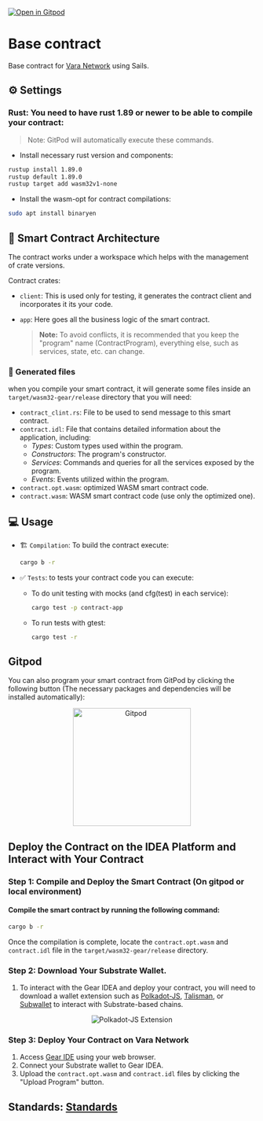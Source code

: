 [![Open in Gitpod](https://img.shields.io/badge/Open_in-Gitpod-white?logo=gitpod)]( https://gitpod.io/new/#https://github.com/Vara-Lab/Base-Smart-Contract.git)

# Base contract

Base contract for [Vara Network](https://vara.network/) using Sails.

## ⚙️ Settings

### Rust: You need to have rust 1.89 or newer to be able to compile your contract:

> Note: GitPod will automatically execute these commands.

- Install necessary rust version and components:

```bash
rustup install 1.89.0
rustup default 1.89.0
rustup target add wasm32v1-none
```

- Install the wasm-opt for contract compilations:

```bash 
sudo apt install binaryen
```

## 📁 Smart Contract Architecture

The contract works under a workspace which helps with the management of crate versions.

Contract crates:

- `client`: This is used only for testing, it generates the contract client and incorporates it its your code.
- `app`: Here goes all the business logic of the smart contract.

    > **Note:**
    > To avoid conflicts, it is recommended that you keep the "program" name (ContractProgram), everything else, such as services, state, etc. can change.

### 📄 Generated files

when you compile your smart contract, it will generate some files inside an `target/wasm32-gear/release` directory that you will need:

- `contract_clint.rs`: File to be used to send message to this smart contract.
- `contract.idl`: File that contains detailed information about the application, including:
    + *Types*: Custom types used within the program.
    + *Constructors*: The program's constructor.
    + *Services*: Commands and queries for all the services exposed by the program.
    + *Events*: Events utilized within the program.
- `contract.opt.wasm`: optimized WASM smart contract code.
- `contract.wasm`: WASM smart contract code (use only the optimized one).

## 💻 Usage

- 🏗️ `Compilation`: To build the contract execute:

    ```sh
    cargo b -r
    ```

- ✅ `Tests`: to tests your contract code you can execute:
    - To do unit testing with mocks (and cfg(test) in each service):
        ```sh
        cargo test -p contract-app
        ```

    - To run tests with gtest:
        ```sh
        cargo test -r
        ```

## Gitpod

You can also program your smart contract from GitPod by clicking the following button (The necessary packages and dependencies will be installed automatically):

<p align="center"
  <a href="https://gitpod.io/#https://github.com/Vara-Lab/Base-Smart-Contract.git" target="_blank">
    <img src="https://gitpod.io/button/open-in-gitpod.svg" width="240" alt="Gitpod">
  </a>
</p>

## Deploy the Contract on the IDEA Platform and Interact with Your Contract

### Step 1: Compile and Deploy the Smart Contract (On gitpod or local environment)

#### Compile the smart contract by running the following command:

```bash
cargo b -r
```

Once the compilation is complete, locate the `contract.opt.wasm` and `contract.idl` file in the `target/wasm32-gear/release` directory.

### Step 2: Download Your Substrate Wallet.

1. To interact with the Gear IDEA and deploy your contract, you will need to download a wallet extension such as [Polkadot-JS](https://polkadot.js.org/extension/), [Talisman](https://talisman.xyz/), or [Subwallet](https://subwallet.app/) to interact with Substrate-based chains.

<div align="center">
  <img src="https://polkadot.js.org/extension/extension-overview.png" alt="Polkadot-JS Extension">
</div>

### Step 3: Deploy Your Contract on Vara Network

1. Access [Gear IDE](https://idea.gear-tech.io/programs?node=wss%3A%2F%2Frpc.vara.network) using your web browser.
2. Connect your Substrate wallet to Gear IDEA.
3. Upload the `contract.opt.wasm` and `contract.idl` files by clicking the "Upload Program" button.

## Standards: [Standards](https://github.com/gear-foundation/standards.git)